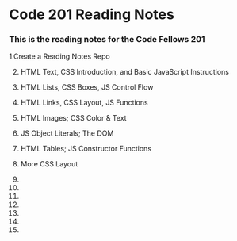 # Code 201 Reading Notes

### This is the reading notes for the Code Fellows 201


1.Create a Reading Notes Repo



2. HTML Text, CSS Introduction, and Basic JavaScript Instructions



3. HTML Lists, CSS Boxes, JS Control Flow



4. HTML Links, CSS Layout, JS Functions



5. HTML Images; CSS Color & Text



6. JS Object Literals; The DOM



7. HTML Tables; JS Constructor Functions



8. More CSS Layout
9.
10.
11.
12.
13.
14.
15.
